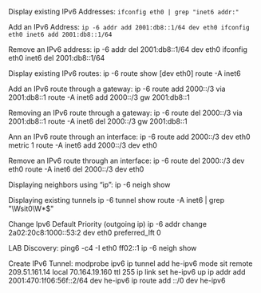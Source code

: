 

Display existing IPv6 Addresses:
        `ifconfig eth0 | grep "inet6 addr:"`

Add an IPv6 Address:
        `ip -6 addr add 2001:db8::1/64 dev eth0
        ifconfig eth0 inet6 add 2001:db8::1/64`

Remove an IPv6 address:
        ip -6 addr del 2001:db8::1/64 dev eth0
        ifconfig eth0 inet6 del 2001:db8::1/64

Display existing IPv6 routes:
        ip -6 route show [dev eth0]
        route -A inet6

Add an IPv6 route through a gateway:
        ip -6 route add 2000::/3 via 2001:db8::1
        route -A inet6 add 2000::/3 gw 2001:db8::1

Removing an IPv6 route through a gateway:
        ip -6 route del 2000::/3 via 2001:db8::1
        route -A inet6 del 2000::/3 gw 2001:db8::1

Ann an IPv6 route through an interface:
        ip -6 route add 2000::/3 dev eth0 metric 1
        route  -A inet6 add 2000::/3 dev eth0

Remove an IPv6 route through an interface:
        ip -6 route del 2000::/3 dev eth0
        route -A inet6 del 2000::/3 dev eth0

Displaying neighbors using “ip”:
        ip -6 neigh show

Displaying existing tunnels
        ip -6 tunnel show
        route -A inet6 | grep "\Wsit0\W*$"

Change Ipv6 Default Priority (outgoing ip)
ip -6 addr change 2a02:20c8:1000::53:2 dev eth0 preferred_lft 0

LAB Discovery:
        ping6 -c4 -I eth0 ff02::1
        ip -6 neigh show


Create IPv6 Tunnel:
        modprobe ipv6
        ip tunnel add he-ipv6 mode sit remote 209.51.161.14 local 70.164.19.160 ttl 255
        ip link set he-ipv6 up
        ip addr add 2001:470:1f06:56f::2/64 dev he-ipv6
        ip route add ::/0 dev he-ipv6

